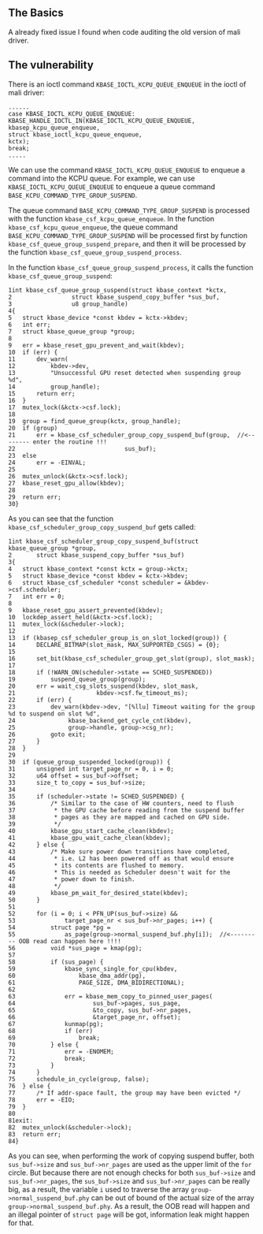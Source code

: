 ##  The Basics
A already fixed issue I found when code auditing the old version of mali driver.

## The vulnerability
There is an ioctl command `KBASE_IOCTL_KCPU_QUEUE_ENQUEUE` in the ioctl of mali driver:
```
......
case KBASE_IOCTL_KCPU_QUEUE_ENQUEUE:
KBASE_HANDLE_IOCTL_IN(KBASE_IOCTL_KCPU_QUEUE_ENQUEUE,
kbasep_kcpu_queue_enqueue,
struct kbase_ioctl_kcpu_queue_enqueue,
kctx);
break;
.....
```
We can use the command `KBASE_IOCTL_KCPU_QUEUE_ENQUEUE` to enqueue a command into the KCPU queue. For example, we can use `KBASE_IOCTL_KCPU_QUEUE_ENQUEUE` to enqueue a queue command `BASE_KCPU_COMMAND_TYPE_GROUP_SUSPEND`.

The queue command `BASE_KCPU_COMMAND_TYPE_GROUP_SUSPEND` is processed with the function `kbase_csf_kcpu_queue_enqueue`. In the function `kbase_csf_kcpu_queue_enqueue`, the  queue command `BASE_KCPU_COMMAND_TYPE_GROUP_SUSPEND` will be processed first by function `kbase_csf_queue_group_suspend_prepare`, and then it will be processed by the function `kbase_csf_queue_group_suspend_process`.

In the function `kbase_csf_queue_group_suspend_process`, it calls the function `kbase_csf_queue_group_suspend`:
```
1int kbase_csf_queue_group_suspend(struct kbase_context *kctx,
2				  struct kbase_suspend_copy_buffer *sus_buf,
3				  u8 group_handle)
4{
5	struct kbase_device *const kbdev = kctx->kbdev;
6	int err;
7	struct kbase_queue_group *group;
8
9	err = kbase_reset_gpu_prevent_and_wait(kbdev);
10	if (err) {
11		dev_warn(
12			kbdev->dev,
13			"Unsuccessful GPU reset detected when suspending group %d",
14			group_handle);
15		return err;
16	}
17	mutex_lock(&kctx->csf.lock);
18
19	group = find_queue_group(kctx, group_handle);
20	if (group)
21		err = kbase_csf_scheduler_group_copy_suspend_buf(group,  //<-------- enter the routine !!!
22								 sus_buf);
23	else
24		err = -EINVAL;
25
26	mutex_unlock(&kctx->csf.lock);
27	kbase_reset_gpu_allow(kbdev);
28
29	return err;
30}
```
As you can see that the function `kbase_csf_scheduler_group_copy_suspend_buf` gets called:
```
1int kbase_csf_scheduler_group_copy_suspend_buf(struct kbase_queue_group *group,
2		struct kbase_suspend_copy_buffer *sus_buf)
3{
4	struct kbase_context *const kctx = group->kctx;
5	struct kbase_device *const kbdev = kctx->kbdev;
6	struct kbase_csf_scheduler *const scheduler = &kbdev->csf.scheduler;
7	int err = 0;
8
9	kbase_reset_gpu_assert_prevented(kbdev);
10	lockdep_assert_held(&kctx->csf.lock);
11	mutex_lock(&scheduler->lock);
12
13	if (kbasep_csf_scheduler_group_is_on_slot_locked(group)) {
14		DECLARE_BITMAP(slot_mask, MAX_SUPPORTED_CSGS) = {0};
15
16		set_bit(kbase_csf_scheduler_group_get_slot(group), slot_mask);
17
18		if (!WARN_ON(scheduler->state == SCHED_SUSPENDED))
19			suspend_queue_group(group);
20		err = wait_csg_slots_suspend(kbdev, slot_mask,
21					     kbdev->csf.fw_timeout_ms);
22		if (err) {
23			dev_warn(kbdev->dev, "[%llu] Timeout waiting for the group %d to suspend on slot %d",
24				 kbase_backend_get_cycle_cnt(kbdev),
25				 group->handle, group->csg_nr);
26			goto exit;
27		}
28	}
29
30	if (queue_group_suspended_locked(group)) {
31		unsigned int target_page_nr = 0, i = 0;
32		u64 offset = sus_buf->offset;
33		size_t to_copy = sus_buf->size;
34
35		if (scheduler->state != SCHED_SUSPENDED) {
36			/* Similar to the case of HW counters, need to flush
37			 * the GPU cache before reading from the suspend buffer
38			 * pages as they are mapped and cached on GPU side.
39			 */
40			kbase_gpu_start_cache_clean(kbdev);
41			kbase_gpu_wait_cache_clean(kbdev);
42		} else {
43			/* Make sure power down transitions have completed,
44			 * i.e. L2 has been powered off as that would ensure
45			 * its contents are flushed to memory.
46			 * This is needed as Scheduler doesn't wait for the
47			 * power down to finish.
48			 */
49			kbase_pm_wait_for_desired_state(kbdev);
50		}
51
52		for (i = 0; i < PFN_UP(sus_buf->size) &&
53				target_page_nr < sus_buf->nr_pages; i++) {
54			struct page *pg =
55				as_page(group->normal_suspend_buf.phy[i]);  //<--------- OOB read can happen here !!!!
56			void *sus_page = kmap(pg);
57
58			if (sus_page) {
59				kbase_sync_single_for_cpu(kbdev,
60					kbase_dma_addr(pg),
61					PAGE_SIZE, DMA_BIDIRECTIONAL);
62
63				err = kbase_mem_copy_to_pinned_user_pages(
64						sus_buf->pages, sus_page,
65						&to_copy, sus_buf->nr_pages,
66						&target_page_nr, offset);
67				kunmap(pg);
68				if (err)
69					break;
70			} else {
71				err = -ENOMEM;
72				break;
73			}
74		}
75		schedule_in_cycle(group, false);
76	} else {
77		/* If addr-space fault, the group may have been evicted */
78		err = -EIO;
79	}
80
81exit:
82	mutex_unlock(&scheduler->lock);
83	return err;
84}
```
As you can see, when performing the work of copying suspend buffer,  both `sus_buf->size` and `sus_buf->nr_pages` are used as the upper limit of the `for` circle. But  because there are not enough checks for both `sus_buf->size` and `sus_buf->nr_pages`, the `sus_buf->size` and `sus_buf->nr_pages` can be really big, as a result, the variable `i` used to traverse the array `group->normal_suspend_buf.phy` can be out of bound of the actual size of the array `group->normal_suspend_buf.phy`.  As  a result, the OOB read will happen and an illegal pointer of `struct page` will be got, information leak might happen for that.
